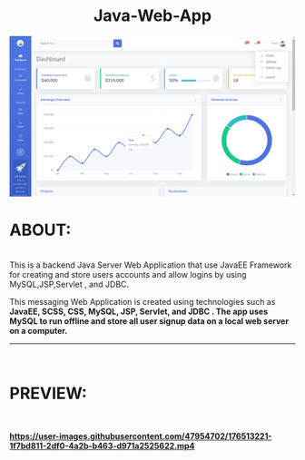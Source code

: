 

<h1 align="center">
  Java-Web-App
</h1>

<div align="center">
  <img alt="Demo" src="imgs/Web App.png" />
</div>

# ABOUT:


<br />
This is a backend Java Server Web Application that use JavaEE Framework for creating and store users accounts and allow logins by using MySQL,JSP,Servlet , and JDBC.
<br />

This messaging Web Application is created using technologies such as <strong>JavaEE, SCSS, CSS, MySQL, JSP, Servlet, and JDBC<strong/> . The app uses <strong>MySQL<strong/>  to run offline and store all user signup data on a local web server on a computer.

- - -

<br />

# PREVIEW:

<br />




https://user-images.githubusercontent.com/47954702/176513221-1f7bd811-2df0-4a2b-b463-d971a2525622.mp4

